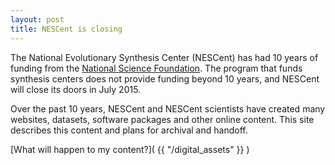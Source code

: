 ```yaml
---
layout: post
title: NESCent is closing
---
```


The National Evolutionary Synthesis Center (NESCent) has had 10 years of funding from the [National Science Foundation](http://nsf.gov). The program that funds synthesis centers does not provide funding beyond 10 years, and NESCent will close its doors in July 2015. 

Over the past 10 years, NESCent and NESCent scientists have created many websites, datasets, software packages and other online content. This site describes this content and plans for archival and handoff. 

[What will happen to my content?]( {{ "/digital_assets" }} )
